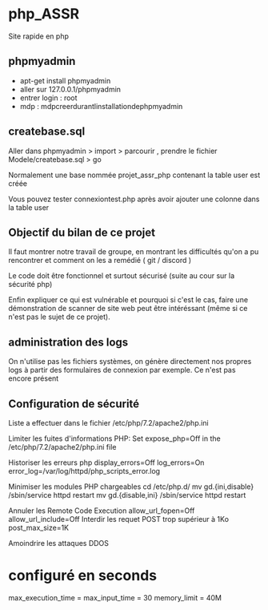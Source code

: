 # php_ASSR
Site rapide en php

## phpmyadmin 
* apt-get install phpmyadmin 
* aller sur 127.0.0.1/phpmyadmin
* entrer login : root 
* mdp : mdpcreerdurantlinstallationdephpmyadmin

## createbase.sql
Aller dans phpmyadmin > import > parcourir , prendre le fichier Modele/createbase.sql > go

Normalement une base nommée projet_assr_php contenant la table user est créée

Vous pouvez tester connexiontest.php après avoir ajouter une colonne dans la table user

## Objectif du bilan de ce projet
Il faut montrer notre travail de groupe, en montrant les difficultés qu'on a pu rencontrer et comment on les a remédié ( git / discord ) 

Le code doit être fonctionnel et surtout sécurisé (suite au cour sur la sécurité php) 

Enfin expliquer ce qui est vulnérable et pourquoi si c'est le cas, faire une démonstration de scanner de site web peut être intéréssant (même si ce n'est pas le sujet de ce projet).

## administration des logs

On n'utilise pas les fichiers systèmes, on génère directement nos propres logs à partir des formulaires de connexion par exemple. Ce n'est pas encore présent

## Configuration de sécurité 
Liste a effectuer dans le fichier /etc/php/7.2/apache2/php.ini

Limiter les fuites d'informations PHP:
Set expose_php=Off in the /etc/php/7.2/apache2/php.ini file

Historiser les erreurs php
display_errors=Off
log_errors=On
error_log=/var/log/httpd/php_scripts_error.log

Minimiser les modules PHP chargeables
cd /etc/php.d/
mv gd.{ini,disable}
/sbin/service httpd restart
mv gd.{disable,ini}
/sbin/service httpd restart

Annuler les Remote Code Execution
allow_url_fopen=Off
allow_url_include=Off
Interdir les requet POST trop supérieur à 1Ko
post_max_size=1K

Amoindrire les attaques DDOS
# configuré en seconds
max_execution_time =
max_input_time = 30
memory_limit = 40M
